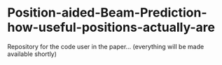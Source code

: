 # Position-aided-Beam-Prediction-how-useful-positions-actually-are
Repository for the code user in the paper...
(everything will be made available shortly)
